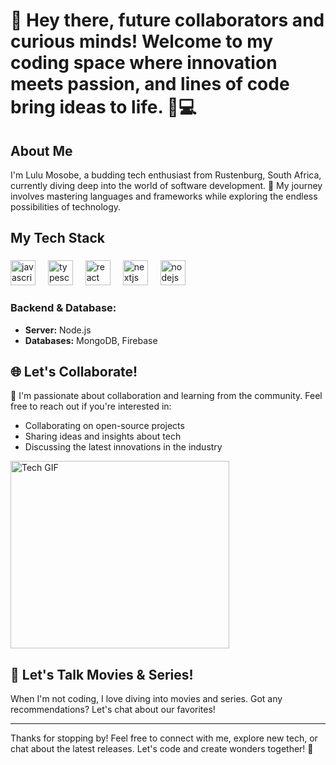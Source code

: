 # 👋 Hey there, future collaborators and curious minds! Welcome to my coding space where innovation meets passion, and lines of code bring ideas to life. 🌟💻

## About Me

I'm Lulu Mosobe, a budding tech enthusiast from Rustenburg, South Africa, currently diving deep into the world of software development. 🚀 My journey involves mastering languages and frameworks while exploring the endless possibilities of technology.

###

###

<h2 align="left">My Tech Stack</h2>

###

<div align="left">
  <img src="https://cdn.jsdelivr.net/gh/devicons/devicon/icons/javascript/javascript-original.svg" height="40" alt="javascript logo"  />
  <img width="12" />
  <img src="https://cdn.jsdelivr.net/gh/devicons/devicon/icons/typescript/typescript-original.svg" height="40" alt="typescript logo"  />
  <img width="12" />
  <img src="https://cdn.jsdelivr.net/gh/devicons/devicon/icons/react/react-original.svg" height="40" alt="react logo"  />
  <img width="12" />
  <img src="https://cdn.jsdelivr.net/gh/devicons/devicon/icons/nextjs/nextjs-original.svg" height="40" alt="nextjs logo"  />
  <img width="12" />
  <img src="https://cdn.jsdelivr.net/gh/devicons/devicon/icons/nodejs/nodejs-original.svg" height="40" alt="nodejs logo"  />
  <img width="12" />
</div>

###

### Backend & Database:
- **Server:** Node.js
- **Databases:** MongoDB, Firebase

## 🌐 Let's Collaborate!

🤝 I'm passionate about collaboration and learning from the community. Feel free to reach out if you're interested in:
- Collaborating on open-source projects
- Sharing ideas and insights about tech
- Discussing the latest innovations in the industry

<img src="https://static.wixstatic.com/media/191815_5d9d3ff1ad894e96a2f0a86681563555~mv2.gif" width="350" height="300" alt="Tech GIF">

## 🎥 Let's Talk Movies & Series!

When I'm not coding, I love diving into movies and series. Got any recommendations? Let's chat about our favorites!

---

Thanks for stopping by! Feel free to connect with me, explore new tech, or chat about the latest releases. Let's code and create wonders together! 🌟

